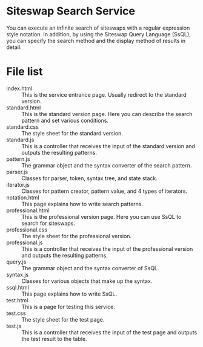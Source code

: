 # Siteswap Search Service

You can execute an infinite search of siteswaps with a regular expression style notation.
In addition, by using the Siteswap Query Language (SsQL), you can specify the search method and the display method of results in detail.

# File list

<dl>
  <dt>index.html</dt>
    <dd>This is the service entrance page. Usually redirect to the standard version.</dd>
  <dt>standard.html</dt>
    <dd>This is the standard version page. Here you can describe the search pattern and set various conditions.</dd>
  <dt>standard.css</dt>
    <dd>The style sheet for the standard version.</dd>
  <dt>standard.js</dt>
    <dd>This is a controller that receives the input of the standard version and outputs the resulting patterns.</dd>
  <dt>pattern.js</dt>
    <dd>The grammar object and the syntax converter of the search pattern.</dd>
  <dt>parser.js</dt>
    <dd>Classes for parser, token, syntax tree, and state stack.</dd>
  <dt>iterator.js</dt>
    <dd>Classes for pattern creator, pattern value, and 4 types of iterators.</dd>
  <dt>notation.html</dt>
    <dd>This page explains how to write search patterns.</dd>
  <dt>professional.html</dt>
    <dd>This is the professional version page. Here you can use SsQL to search for siteswaps.</dd>
  <dt>professional.css</dt>
    <dd>The style sheet for the professional version.</dd>
  <dt>professional.js</dt>
    <dd>This is a controller that receives the input of the professional version and outputs the resulting patterns.</dd>
  <dt>query.js</dt>
    <dd>The grammar object and the syntax converter of SsQL.</dd>
  <dt>syntax.js</dt>
    <dd>Classes for various objects that make up the syntax.</dd>
  <dt>ssql.html</dt>
    <dd>This page explains how to write SsQL.</dd>
  <dt>test.html</dt>
    <dd>This is a page for testing this service.</dd>
  <dt>test.css</dt>
    <dd>The style sheet for the test page.</dd>
  <dt>test.js</dt>
    <dd>This is a controller that receives the input of the test page and outputs the test result to the table.</dd>
</dl>

